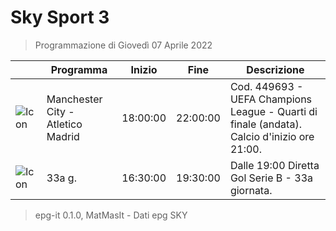 # Sky Sport 3
> Programmazione di Giovedì 07 Aprile 2022

||Programma|Inizio|Fine|Descrizione|
|---|---|---|---|---|
|![Icon](https://guidatv.sky.it/uuid/054f28e9-c9ce-4e12-9ec7-4ead054348c0/cover?md5ChecksumParam=b8e21718ccfdf7b9174811afec280edf)|Manchester City - Atletico Madrid|18:00:00|22:00:00|Cod. 449693 - UEFA Champions League - Quarti di finale (andata). Calcio d&#039;inizio ore 21:00.
|![Icon](https://guidatv.sky.it/uuid/c140c873-23d7-47e0-be58-81351a89392d/cover?md5ChecksumParam=cd910c818f8349f648f70dd81899fc2a)|33a g.|16:30:00|19:30:00|Dalle 19:00 Diretta Gol Serie B - 33a giornata.



 > epg-it 0.1.0, MatMasIt - Dati epg SKY